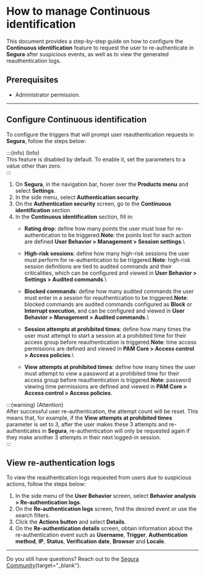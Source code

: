 # How to manage Continuous identification

This document provides a step-by-step guide on how to configure the **Continuous identification** feature to request the user to re-authenticate in **Segura** after suspicious events, as well as to view the generated reauthentication logs.

## Prerequisites

* Administrator permission.

***

## Configure Continuous identification

To configure the triggers that will prompt user reauthentication requests in **Segura**, follow the steps below:

:::(info) (Info)\
This feature is disabled by default. To enable it, set the parameters to a value other than zero.\
:::

1. On **Segura**, in the navigation bar, hover over the **Products menu** and select **Settings**.
2. In the side menu, select **Authentication security**.
3. On the **Authentication security** screen, go to the **Continuous identification** section
4. In the **Continuous identification** section, fill in:
   * **Rating drop**: define how many points the user must lose for re-authentication to be triggered.**Note**: the points lost for each action are defined **User Behavior > Management > Session settings**.\

   * **High-risk sessions**: define how many high-risk sessions the user must perform for re-authentication to be triggered.**Note**: high-risk session definitions are tied to audited commands and their criticalities, which can be configured and viewed in **User Behavior > Settings > Audited commands**.\

   * **Blocked commands**: define how many audited commands the user must enter in a session for reauthentication to be triggered.**Note**: blocked commands are audited commands configured as **Block** or **Interrupt execution**, and can be configured and viewed in **User Behavior > Management > Audited commands**.\

   * **Session attempts at prohibited times**: define how many times the user must attempt to start a session at a prohibited time for their access group before reauthentication is triggered.**Note**: time access permissions are defined and viewed in **PAM Core > Access control > Access policies**.\

   * **View attempts at prohibited times**: define how many times the user must attempt to view a password at a prohibited time for their access group before reauthentication is triggered.**Note**: password viewing time permissions are defined and viewed in **PAM Core > Access control > Access policies**.

:::(warning) (Attention)\
After successful user re-authentication, the attempt count will be reset. This means that, for example, if the **View attempts at prohibited times** parameter is set to 3, after the user makes these 3 attempts and re-authenticates in **Segura**, re-authentication will only be requested again if they make another 3 attempts in their next logged-in session.\
:::

## View re-authentication logs

To view the reauthentication logs requested from users due to suspicious actions, follow the steps below:

1. In the side menu of the **User Behavior** screen, select **Behavior analysis > Re-authentication logs**.
2. On the **Re-authentication logs** screen, find the desired event or use the search filters.
3. Click the **Actions button** and select **Details**.
4. On the **Re-authentication details** screen, obtain information about the re-authentication event such as **Username**, **Trigger**, **Authentication method**, **IP**, **Status**, **Verification date**, **Browser** and **Locale**.

***

Do you still have questions? Reach out to the [Segura Community](https://community.segura.io/){target="\_blank"}.
